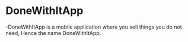 # DoneWithItApp

-DoneWithItApp is a mobile application where you sell things you do not need, Hence the name DoneWithItApp.
